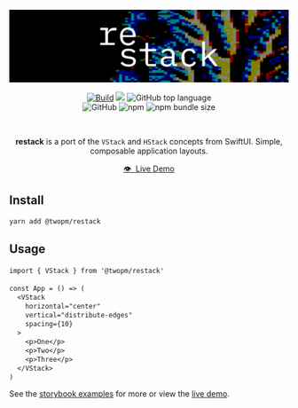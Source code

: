 

<a href=""><img src="https://github.com/bfollington/restack/blob/master/banner.png?raw=true" /></a>
<br />

<p align="center">
  <a href="https://github.com/bfollington/restack/actions?query=workflow%3A%22Build%22"><img alt="Build" src="https://github.com/bfollington/restack/workflows/Build/badge.svg"></a>
  <a href="https://app.netlify.com/sites/restack/deploys"><img src="https://api.netlify.com/api/v1/badges/002db124-6e09-477e-833b-82ef52391196/deploy-status"></a>
<img alt="GitHub top language" src="https://img.shields.io/github/languages/top/bfollington/restack">
<br>
  <img alt="GitHub" src="https://img.shields.io/github/license/bfollington/restack">
  <img alt="npm" src="https://img.shields.io/npm/v/@twopm/restack">
<img alt="npm bundle size" src="https://img.shields.io/bundlephobia/min/@twopm/restack">

</p><br>




<p align="center"><strong>restack</strong> is a port of the <code>VStack</code> and <code>HStack</code> concepts from SwiftUI. Simple, composable application layouts.

<p align="center"><a href="https://restack.netlify.app/">👁 &nbsp;Live Demo</a></p>


## Install

```sh
yarn add @twopm/restack
```

## Usage

```tsx
import { VStack } from '@twopm/restack'

const App = () => (
  <VStack
    horizontal="center"
    vertical="distribute-edges"
    spacing={10}
  >
    <p>One</p>
    <p>Two</p>
    <p>Three</p>
  </VStack>
)
```

See the [storybook examples](https://github.com/bfollington/restack/blob/master/src/stories/MiniApp.tsx) for more or view the [live demo](
https://restack.netlify.app/).
